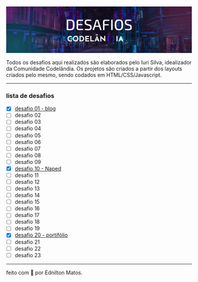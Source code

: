 ![cover codelândia](/codelandia-cover.png)

Todos os desafios aqui realizados são elaborados pelo Iuri Silva, idealizador da Comunidade Codelândia. Os projetos são criados a partir dos layouts criados pelo mesmo, sendo codados em HTML/CSS/Javascript.

---
### lista de desafios 

- [x] [desafio 01 - blog](https://blog-ednilton-matos.vercel.app/)
- [ ] desafio 02
- [ ] desafio 03
- [ ] desafio 04
- [ ] desafio 05
- [ ] desafio 06
- [ ] desafio 07
- [ ] desafio 08
- [ ] desafio 09
- [x] [desafio 10 - Naped](https://naped-ednilton-matos.vercel.app/)
- [ ] desafio 11
- [ ] desafio 12
- [ ] desafio 13
- [ ] desafio 14
- [ ] desafio 15
- [ ] desafio 16
- [ ] desafio 17
- [ ] desafio 18
- [ ] desafio 19
- [x] [desafio 20 - portifólio](https://edniltonmatos.vercel.app/)
- [ ] desafio 21
- [ ] desafio 22
- [ ] desafio 23

---

feito com :blue_heart: por Ednilton Matos.